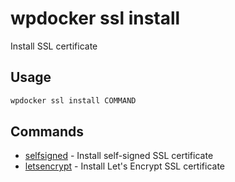 # wpdocker ssl install

Install SSL certificate

## Usage

```bash
wpdocker ssl install COMMAND
```

## Commands

- [selfsigned](wpdocker%20ssl%20install%20selfsigned) - Install self-signed SSL certificate
- [letsencrypt](wpdocker%20ssl%20install%20letsencrypt) - Install Let's Encrypt SSL certificate


